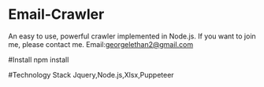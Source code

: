 # Email-Crawler
An easy to use, powerful crawler implemented in Node.js. 
If you want to join me, please contact me.
Email:georgelethan2@gmail.com

#Install
npm install

#Technology Stack
Jquery,Node.js,Xlsx,Puppeteer
